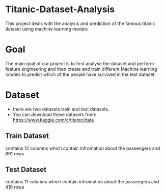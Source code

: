 # Titanic-Dataset-Analysis
This project deals with the analysis and prediction of the famous titanic dataset using machine learning models
# Goal
The main goal of our project is to first analyse the dataset and perform feature engineering and then create and train different Machine learning models to predict 
which of the people have survived in the test dataset
# Dataset
- there are two datasets train and test datasets. 
- You can download these datasets from: https://www.kaggle.com/c/titanic/data
## Train Dataset
contains 12 columns which contain infromation about the passengers and 891 rows
## Test Dataset
contains 11 columns which contain infromation about the passengers and 419 rows
